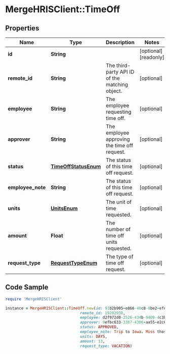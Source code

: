 # MergeHRISClient::TimeOff

## Properties

Name | Type | Description | Notes
------------ | ------------- | ------------- | -------------
**id** | **String** |  | [optional] [readonly] 
**remote_id** | **String** | The third-party API ID of the matching object. | [optional] 
**employee** | **String** | The employee requesting time off. | [optional] 
**approver** | **String** | The employee approving the time off request. | [optional] 
**status** | [**TimeOffStatusEnum**](TimeOffStatusEnum.md) | The status of this time off request. | [optional] 
**employee_note** | **String** | The status of this time off request. | [optional] 
**units** | [**UnitsEnum**](UnitsEnum.md) | The unit of time requested. | [optional] 
**amount** | **Float** | The number of time off units requested. | [optional] 
**request_type** | [**RequestTypeEnum**](RequestTypeEnum.md) | The type of time off request. | [optional] 

## Code Sample

```ruby
require 'MergeHRISClient'

instance = MergeHRISClient::TimeOff.new(id: 91b2b905-e866-40c8-8be2-efe53827a0aa,
                                 remote_id: 19202938,
                                 employee: d2f972d0-2526-434b-9409-4c3b468e08f0,
                                 approver: 9efbc633-3387-4306-aa55-e2c635e6bb4f,
                                 status: APPROVED,
                                 employee_note: Trip to Iowa. Miss those cornfields!,
                                 units: DAYS,
                                 amount: 13,
                                 request_type: VACATION)
```


